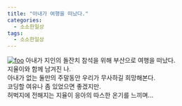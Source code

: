 ```yaml
---
title: "아내가 여행을 떠났다."
categories: 
  - 소소한일상
tags: 
  - 소소한일상
---
```

[![foo](https://www.instagram.com/p/BpbXmDEhjVW/?utm_source=ig_web_copy_link)](https://www.instagram.com/p/BpbXmDEhjVW/?utm_source=ig_web_copy_link)
아내가 지인의 돌잔치 참석을 위해 부산으로 여행을 떠났다.  
지율이와 함께 남겨진 나.  
아내가 없는 둘만의 주말동안 우리가 무사하길 희망해본다.  
코딩할 여유나 좀 있었으면 좋겠지만.  
허벅지에 전해지는 지율이 응아의 따스한 온기를 느끼며...